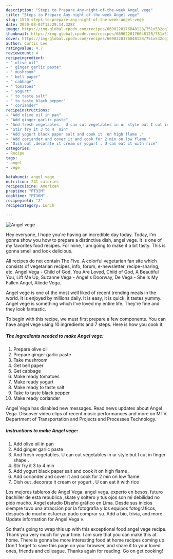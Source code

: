 ```yaml
---
description: "Steps to Prepare Any-night-of-the-week Angel vege"
title: "Steps to Prepare Any-night-of-the-week Angel vege"
slug: 1570-steps-to-prepare-any-night-of-the-week-angel-vege
date: 2020-08-03T13:29:14.328Z
image: https://img-global.cpcdn.com/recipes/6690220176048128/751x532cq70/angel-vege-recipe-main-photo.jpg
thumbnail: https://img-global.cpcdn.com/recipes/6690220176048128/751x532cq70/angel-vege-recipe-main-photo.jpg
cover: https://img-global.cpcdn.com/recipes/6690220176048128/751x532cq70/angel-vege-recipe-main-photo.jpg
author: Curtis Lee
ratingvalue: 4.7
reviewcount: 4
recipeingredient:
- " olive oil"
- " ginger garlic paste"
- " mushroom"
- " bell paper"
- " cabbage"
- " tomatoes"
- " yogurt"
- " to taste salt"
- " to taste black pepper"
- " coriander"
recipeinstructions:
- "Add olive oil in pan"
- "Add ginger garlic paste"
- "And fresh vegetables.  U can cut vegetables in ur style but I cut in finger shape ."
- "Stir fry it 3 to 4  min"
- "Add yogurt black paper salt and cook it  on high flame ."
- "Add coriander and cover it and cook for 2 min on low flame."
- "Dish out .decorate it cream or yogurt . U can eat it with rice"
categories:
- Recipe
tags:
- angel
- vege

katakunci: angel vege 
nutrition: 241 calories
recipecuisine: American
preptime: "PT32M"
cooktime: "PT36M"
recipeyield: "2"
recipecategory: Lunch

---
```



![Angel vege](https://img-global.cpcdn.com/recipes/6690220176048128/751x532cq70/angel-vege-recipe-main-photo.jpg)

Hey everyone, I hope you're having an incredible day today. Today, I'm gonna show you how to prepare a distinctive dish, angel vege. It is one of my favorites food recipes. For mine, I am going to make it a bit tasty. This is gonna smell and look delicious.

All recipes do not contain The Five. A colorful vegetarian fan site which consists of vegetarian recipes, info, forum, e-newsletter, recipe-sharing, etc. Angel Vega - Child of God, You Are Loved, Child of God, A Beautiful You, Lift Me Up, Suzanne Vega - Angel&#39;s Doorway, De Vega - She Is My Fallen Angel, Alinde Vega.

Angel vege is one of the most well liked of recent trending meals in the world. It is enjoyed by millions daily. It is easy, it is quick, it tastes yummy. Angel vege is something which I've loved my entire life. They're fine and they look fantastic.


To begin with this recipe, we must first prepare a few components. You can have angel vege using 10 ingredients and 7 steps. Here is how you cook it.

<!--inarticleads1-->

##### The ingredients needed to make Angel vege:

1. Prepare  olive oil
1. Prepare  ginger garlic paste
1. Take  mushroom
1. Get  bell paper
1. Get  cabbage
1. Make ready  tomatoes
1. Make ready  yogurt
1. Make ready  to taste salt
1. Take  to taste black pepper
1. Make ready  coriander


Angel Vega has disabled new messages. Read news updates about Angel Vega. Discover video clips of recent music performances and more on MTV. Department of Transportation and Projects and Processes Technology. 

<!--inarticleads2-->

##### Instructions to make Angel vege:

1. Add olive oil in pan
1. Add ginger garlic paste
1. And fresh vegetables.  U can cut vegetables in ur style but I cut in finger shape .
1. Stir fry it 3 to 4  min
1. Add yogurt black paper salt and cook it  on high flame .
1. Add coriander and cover it and cook for 2 min on low flame.
1. Dish out .decorate it cream or yogurt . U can eat it with rice


Los mejores tableros de Angel Vega. angel vega. experto en besos, futuro bachiller de esta republica ,skate y soltero y tus ojos son mi debilidad no pido mucho. Angel estudio Diseño gráfico en Lima. Desde sus inicios siempre tuvo una atracción por la fotografía y los equipos fotográficos, después de mucho esfuerzo pudo comprar su. Add a bio, trivia, and more. Update information for Angel Vega ». 

So that's going to wrap this up with this exceptional food angel vege recipe. Thank you very much for your time. I am sure that you can make this at home. There is gonna be more interesting food at home recipes coming up. Don't forget to save this page on your browser, and share it to your loved ones, friends and colleague. Thanks again for reading. Go on get cooking!
